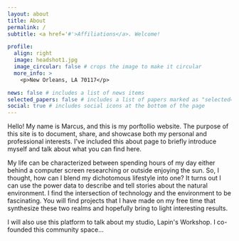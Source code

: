 ```yaml
---
layout: about
title: About
permalink: /
subtitle: <a href='#'>Affiliations</a>. Welcome!

profile:
  align: right
  image: headshot1.jpg
  image_circular: false # crops the image to make it circular
  more_info: >
    <p>New Orleans, LA 70117</p>

news: false # includes a list of news items
selected_papers: false # includes a list of papers marked as "selected={true}"
social: true # includes social icons at the bottom of the page
---
```


Hello! My name is Marcus, and this is my porftollio website. The purpose of this site is to document, share, and showcase both my personal and professional interests. I've included this about page to briefly introduce myself and talk about what you can find here. 

My life can be characterized between spending hours of my day either behind a computer screen researching or outside enjoying the sun. So, I thought, how can I blend my dichotomous lifestyle into one? It turns out I can use the power data to describe and tell stories about the natural environment. I find the intersection of technology and the environment to be fascinating. You will find projects that I have made on my free time that synthesize these two realms and hopefully bring to light interesting results. 

I will also use this platform to talk about my studio, Lapin's Workshop. I co-founded this community space...
